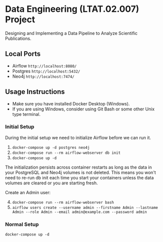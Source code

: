 # Data Engineering (LTAT.02.007) Project 
Designing and Implementing a Data Pipeline to Analyze Scientific Publications.

## Local Ports
- Airflow `http://localhost:8080/`
- Postgres `http://localhost:5432/`
- Neo4j `http://localhost:7474/`

## Usage Instructions
- Make sure you have installed Docker Desktop (Windows).
- If you are using Windows, consider using Git Bash or some other Unix type terminal.

### Initial Setup
During the initial setup we need to initialize Airflow before we can run it.

1. `docker-compose up -d postgres neo4j`
2. `docker-compose run --rm airflow-webserver db init`
3. `docker-compose up -d`

The initialization persists across container restarts as long as the data in your PostgreSQL and Neo4j volumes is not deleted. This means you won't need to re-run db init each time you start your containers unless the data volumes are cleared or you are starting fresh.

Create an Admin user:

4. `docker-compose run --rm airflow-webserver bash`
5. `airflow users create --username admin --firstname Admin --lastname Admin --role Admin --email admin@example.com --password admin`

### Normal Setup
`docker-compose up -d`
